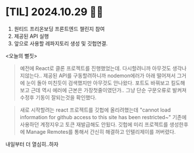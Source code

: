 # [TIL] 2024.10.29 ✌🏻

1. 원티드 프리온보딩 프론트엔드 챌린지 참여
2. 제공된 API 실행
3. 앞으로 사용할 레파지토리 생성 및 깃헙연결.

<오늘의 뻘짓>
> 예전에 React로 클론 프로젝트를 진행했었는데. 다시할려니까 아무것도 생각나지않는다..
 제공된 API를 구동할려하니까 nodemon에러가 아래 떨어져서 그거에 눈이 돌아 미친듯이 검색했지만 아무것도 안나왔다.
 포트도 바꿔보고 킬도해보고 근데 역시 에러에 근본은 가장첫줄이였던가.. 그냥 단순 구문오류로 발켜져 수정후 기동이 잘되는것을 확인했다.
 
> 새로 시작할려는 react 프로젝트를 깃헙에 올리려했는데 "cannot load information for github access to this site has been restricted~" 기존에 사용하던 계정지우고 토큰 재발급해도 안됬다.
 깃헙에 미리 프로젝트를 생성한후에 Manage Remotes를 통해서 간신히 해결하고 인텔리제이를 꺼버렸다.

내일부터 더 열심히..하자 
